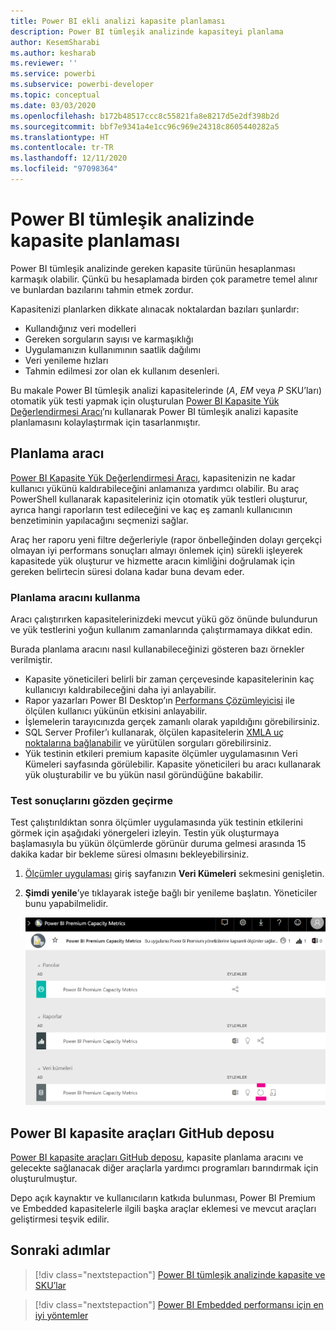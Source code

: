 ```yaml
---
title: Power BI ekli analizi kapasite planlaması
description: Power BI tümleşik analizinde kapasiteyi planlama
author: KesemSharabi
ms.author: kesharab
ms.reviewer: ''
ms.service: powerbi
ms.subservice: powerbi-developer
ms.topic: conceptual
ms.date: 03/03/2020
ms.openlocfilehash: b172b48517ccc8c55821fa8e8217d5e2df398b2d
ms.sourcegitcommit: bbf7e9341a4e1cc96c969e24318c8605440282a5
ms.translationtype: HT
ms.contentlocale: tr-TR
ms.lasthandoff: 12/11/2020
ms.locfileid: "97098364"
---
```

# <a name="capacity-planning-in-power-bi-embedded-analytics"></a>Power BI tümleşik analizinde kapasite planlaması

Power BI tümleşik analizinde gereken kapasite türünün hesaplanması karmaşık olabilir. Çünkü bu hesaplamada birden çok parametre temel alınır ve bunlardan bazılarını tahmin etmek zordur.

Kapasitenizi planlarken dikkate alınacak noktalardan bazıları şunlardır:

* Kullandığınız veri modelleri
* Gereken sorguların sayısı ve karmaşıklığı
* Uygulamanızın kullanımının saatlik dağılımı
* Veri yenileme hızları
* Tahmin edilmesi zor olan ek kullanım desenleri.

Bu makale Power BI tümleşik analizi kapasitelerinde (*A*, *EM* veya *P* SKU’ları) otomatik yük testi yapmak için oluşturulan [Power BI Kapasite Yük Değerlendirmesi Aracı](https://github.com/microsoft/PowerBI-Tools-For-Capacities/tree/master/LoadTestingPowerShellTool/)’nı kullanarak Power BI tümleşik analizi kapasite planlamasını kolaylaştırmak için tasarlanmıştır.

## <a name="planning-tool"></a>Planlama aracı

 [Power BI Kapasite Yük Değerlendirmesi Aracı](https://github.com/microsoft/PowerBI-Tools-For-Capacities/tree/master/LoadTestingPowerShellTool/), kapasitenizin ne kadar kullanıcı yükünü kaldırabileceğini anlamanıza yardımcı olabilir. Bu araç PowerShell kullanarak kapasiteleriniz için otomatik yük testleri oluşturur, ayrıca hangi raporların test edileceğini ve kaç eş zamanlı kullanıcının benzetiminin yapılacağını seçmenizi sağlar.

Araç her raporu yeni filtre değerleriyle (rapor önbelleğinden dolayı gerçekçi olmayan iyi performans sonuçları almayı önlemek için) sürekli işleyerek kapasitede yük oluşturur ve hizmette aracın kimliğini doğrulamak için gereken belirtecin süresi dolana kadar buna devam eder.

### <a name="using-the-planning-tool"></a>Planlama aracını kullanma

Aracı çalıştırırken kapasitelerinizdeki mevcut yükü göz önünde bulundurun ve yük testlerini yoğun kullanım zamanlarında çalıştırmamaya dikkat edin.

Burada planlama aracını nasıl kullanabileceğinizi gösteren bazı örnekler verilmiştir.

* Kapasite yöneticileri belirli bir zaman çerçevesinde kapasitelerinin kaç kullanıcıyı kaldırabileceğini daha iyi anlayabilir.
* Rapor yazarları Power BI Desktop’ın [Performans Çözümleyicisi](../../create-reports/desktop-performance-analyzer.md) ile ölçülen kullanıcı yükünün etkisini anlayabilir.
* İşlemelerin tarayıcınızda gerçek zamanlı olarak yapıldığını görebilirsiniz.
* SQL Server Profiler’ı kullanarak, ölçülen kapasitelerin [XMLA uç noktalarına bağlanabilir](https://powerbi.microsoft.com/blog/power-bi-open-platform-connectivity-with-xmla-endpoints-public-preview/) ve yürütülen sorguları görebilirsiniz.
* Yük testinin etkileri premium kapasite ölçümler uygulamasının Veri Kümeleri sayfasında görülebilir. Kapasite yöneticileri bu aracı kullanarak yük oluşturabilir ve bu yükün nasıl göründüğüne bakabilir.

### <a name="reviewing-the-test-results"></a>Test sonuçlarını gözden geçirme

Test çalıştırıldıktan sonra ölçümler uygulamasında yük testinin etkilerini görmek için aşağıdaki yönergeleri izleyin. Testin yük oluşturmaya başlamasıyla bu yükün ölçümlerde görünür duruma gelmesi arasında 15 dakika kadar bir bekleme süresi olmasını bekleyebilirsiniz.

1. [Ölçümler uygulaması](../../admin/service-admin-premium-monitor-capacity.md) giriş sayfanızın **Veri Kümeleri** sekmesini genişletin.
2. **Şimdi yenile**’ye tıklayarak isteğe bağlı bir yenileme başlatın. Yöneticiler bunu yapabilmelidir.

    ![Power BI premium kapasite ölçümleri](media/embedded-capacity-planning/embedded-capacity-planning.png)

## <a name="power-bi-capacity-tools-github-repository"></a>Power BI kapasite araçları GitHub deposu

[Power BI kapasite araçları GitHub deposu](https://github.com/microsoft/PowerBI-Tools-For-Capacities), kapasite planlama aracını ve gelecekte sağlanacak diğer araçlarla yardımcı programları barındırmak için oluşturulmuştur.

Depo açık kaynaktır ve kullanıcıların katkıda bulunması, Power BI Premium ve Embedded kapasitelerle ilgili başka araçlar eklemesi ve mevcut araçları geliştirmesi teşvik edilir.

## <a name="next-steps"></a>Sonraki adımlar

> [!div class="nextstepaction"]
>[Power BI tümleşik analizinde kapasite ve SKU’lar](embedded-capacity.md)

> [!div class="nextstepaction"]
>[Power BI Embedded performansı için en iyi yöntemler](embedded-performance-best-practices.md)